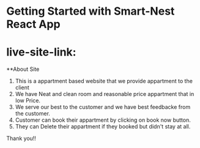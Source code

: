# Getting Started with Smart-Nest React App

# live-site-link: 


**About Site

1. This is a appartment based website that we provide appartment to the client
2. We have Neat and clean room and reasonable price appartment that in low Price.
3. We serve our best to the customer and we have best feedbacke from the customer.
4. Customer can book their appartment by clicking on book now button.
5. They can Delete their appartment if they booked but didn't stay at all.

Thank you!!